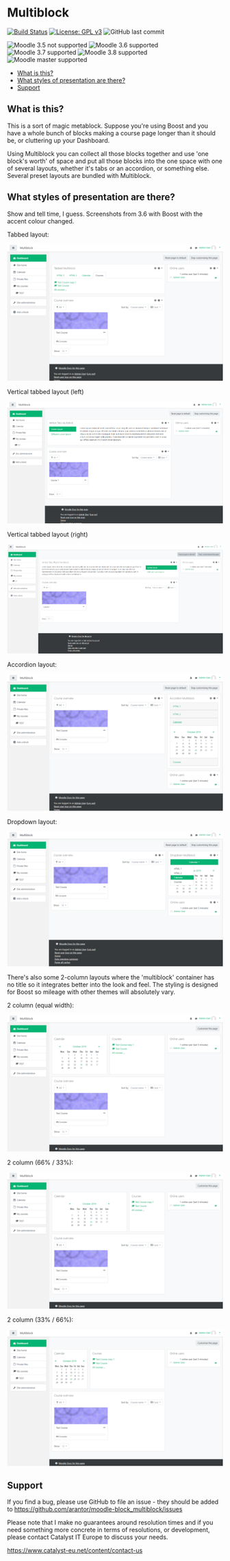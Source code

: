 Multiblock
==========

[![Build Status](https://api.travis-ci.com/Arantor/moodle-block_multiblock.svg?branch=master)](https://travis-ci.com/Arantor/moodle-block_multiblock/)
[![License: GPL v3](https://img.shields.io/badge/License-GPLv3-blue.svg)](https://www.gnu.org/licenses/gpl-3.0)
![GitHub last commit](https://img.shields.io/github/last-commit/Arantor/moodle-block_multiblock/master.svg)

![Moodle 3.5 not supported](https://img.shields.io/badge/Moodle-3.5-red)
![Moodle 3.6 supported](https://img.shields.io/badge/Moodle-3.6-brightgreen)
![Moodle 3.7 supported](https://img.shields.io/badge/Moodle-3.7-brightgreen)
![Moodle 3.8 supported](https://img.shields.io/badge/Moodle-3.8-brightgreen)
![Moodle master supported](https://img.shields.io/badge/Moodle-master-brightgreen)

* [What is this?](#what-is-this)
* [What styles of presentation are there?](#what-styles-of-presentation-are-there)
* [Support](#support)

What is this?
-------------

This is a sort of magic metablock. Suppose you're using Boost and you have a
whole bunch of blocks making a course page longer than it should be, or
cluttering up your Dashboard.

Using Multiblock you can collect all those blocks together and use 'one block's
worth' of space and put all those blocks into the one space with one of several
layouts, whether it's tabs or an accordion, or something else. Several preset
layouts are bundled with Multiblock.


What styles of presentation are there?
--------------------------------------

Show and tell time, I guess. Screenshots from 3.6 with Boost with the accent
colour changed.


Tabbed layout:

![Tabbed layout](/pix/tabbed-list.png?raw=true)

Vertical tabbed layout (left)

![Vertical tabbed layout](/pix/vertical-tabbed-list.png?raw=true)

Vertical tabbed layout (right)

![Vertical tabbed layout](/pix/vertical-tabbed-list-right.png?raw=true)

Accordion layout:

![Accordion layout](/pix/accordion.png?raw=true)

Dropdown layout:

![Dropdown layout](/pix/dropdown.png?raw=true)


There's also some 2-column layouts where the 'multiblock' container has no
title so it integrates better into the look and feel. The styling is designed
for Boost so mileage with other themes will absolutely vary.

2 column (equal width):

![2 column layout (equal width)](/pix/columns-2-equal.png?raw=true)

2 column (66% / 33%):

![2 column layout (66% / 33%)](/pix/columns-2-66-33.png?raw=true)

2 column (33% / 66%):

![2 column layout (33% / 66%)](/pix/columns-2-33-66.png?raw=true)


Support
-------

If you find a bug, please use GitHub to file an issue - they should be added to
https://github.com/arantor/moodle-block_multiblock/issues

Please note that I make no guarantees around resolution times and if you need
something more concrete in terms of resolutions, or development, please
contact Catalyst IT Europe to discuss your needs.

https://www.catalyst-eu.net/content/contact-us
